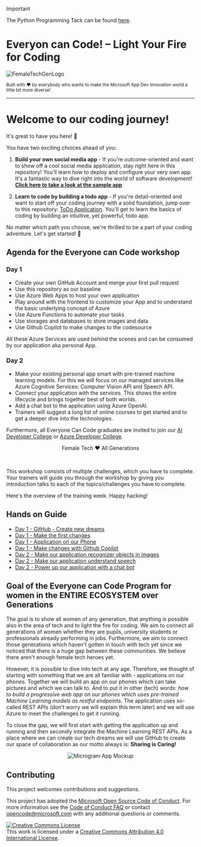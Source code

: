 > [!IMPORTANT]
> The Python Programming Tack can be found [here](https://github.com/microsoft/everyonecancode-us).

# Everyon can Code! – Light Your Fire for Coding

![FemaleTechGenLogo](./img/BannerEveryoneCanCode.png)

  <p>
    <sub>Built with ❤ by everybody who wants to make the Microsoft App Dev Innovation world a little bit more diverse! </sub>
  </p>

</div>

<hr>

# Welcome to our coding journey!

It's great to have you here! 🎉

You have two exciting choices ahead of you:

1. **Build your own social media app** - If you're outcome-oriented and want to show off a cool social media application, stay right here in this repository! You'll learn how to deploy and configure your very own app. It's a fantastic way to dive right into the world of software development! **[Click here to take a look at the sample app](https://microsoft.github.io/everyonecancode/)**

3. **Learn to code by building a todo app** - If you're detail-oriented and want to start off your coding journey with a solid foundation, jump over to this repository: [ToDo Application](https://github.com/microsoft/EveryoneCanCode-US/blob/main/Track_1_ToDo_App/README.md). You'll get to learn the basics of coding by building an intuitive, yet powerful, todo app.

No matter which path you choose, we're thrilled to be a part of your coding adventure. Let's get started! 🚀

## Agenda for the Everyone can Code workshop

### Day 1
- Create your own GitHub Account and merge your first pull request
- Use this repository as our baseline
- Use Azure Web Apps to host your own application
- Play around with the frontend to customize your App and to understand the basic underlying concept of Azure
- Use Azure Functions to automate your tasks
- Use storages and databases to store images and data
- Use Github Copilot to make changes to the codesource

All these Azure Services are used behind the scenes and can be consumed by our application aka personal App.

### Day 2
- Make your existing personal app smart with pre-trained machine learning models. For this we will focus on our managed services like Azure Cognitive Services: Computer Vision API and Speech API.
- Connect your application with the services. This shows the entire lifecycle and brings together best of both worlds.
- Add a chat bot to the application using Azure OpenAI.
- Trainers will suggest a long list of online courses to get started and to get a deeper dive into the technologies.

Furthermore, all Everyone Can Code graduates are invited to join our [AI Developer College](https://github.com/azuredevcollege/aidevcollege) or
[Azure Developer College](https://github.com/azuredevcollege/trainingdays).

<div align="center">
  <p> Female Tech ❤︎ All Generations</p>
</div>

<br>

This workshop consists of multiple challenges, which you have to complete. Your trainers will guide you through the workshop by giving you introduction talks to each of the topics/challenges you have to complete.

Here's the overview of the training week. Happy hacking!

## Hands on Guide

- [Day 1 - GitHub - Create new dreams](instructions/day1/GitHub/README.md)
- [Day 1 - Make the first changes](instructions/day1/ApplicationPart1/README.md)
- [Day 1 - Application on our Phone ](instructions/day1/ApplicationPart2/README.md)
- [Day 1 - Make changes with Github Copilot](instructions/day1/ApplicationPart3/README.md)
- [Day 2 - Make our application recognizer objects in images](instructions/day2/Vision/README.md)
- [Day 2 - Make our application understand speech](instructions/day2/Speech/README.md)
- [Day 2 - Power up our application with a chat bot](instructions/day2/Chat/README.md)
## Goal of the Everyone can Code Program for women in the ENTIRE ECOSYSTEM over Generations

The goal is to show all women of any generation, that anything is possible also in the area of tech and to light the fire for coding. We aim to connect all generations of women whether they are pupils, university students or professionals already performing in jobs. Furthermore, we aim to connect those generations which haven't gotten in touch with tech yet since we noticed that there is a huge gap between these communities. We believe there aren't enough female tech heroes yet.

However, it is possible to dive into tech at any age. Therefore, we thought of starting with something that we are all familiar with - applications on our phones. Together we will build an app on our phones which can take pictures and which we can talk to. And to put it in other (tech) words: _how to build a progressive web app on our phones which uses pre-trained Machine Learning models as restful endpoints_. The application uses so-called REST APIs (don't worry we will explain this term later) and we will use Azure to meet the challenges to get it running.

To close the gap, we will first start with getting the application up and running and then secondly integrate the Machine Learning REST APIs. As a place where we can create our tech dreams we will use GitHub to create our space of collaboration as our motto always is: **Sharing is Caring!**

<div align="center">
  <p></p>
  <img src="./img/microgram-mock.png" alt="Microgram App Mockup" />
</div>

## Contributing

This project welcomes contributions and suggestions.

This project has adopted the [Microsoft Open Source Code of Conduct](https://opensource.microsoft.com/codeofconduct/).
For more information see the [Code of Conduct FAQ](https://opensource.microsoft.com/codeofconduct/faq/) or
contact [opencode@microsoft.com](mailto:opencode@microsoft.com) with any additional questions or comments.

[![Creative Commons License](https://i.creativecommons.org/l/by/4.0/88x31.png)](http://creativecommons.org/licenses/by/4.0/)  
This work is licensed under a [Creative Commons Attribution 4.0 International License](http://creativecommons.org/licenses/by/4.0/).
